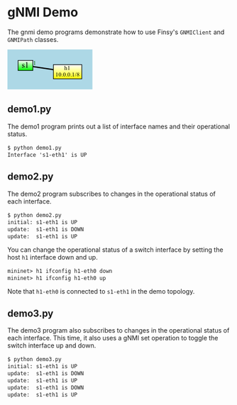 # gNMI Demo

The gnmi demo programs demonstrate how to use Finsy's `GNMIClient` and `GNMIPath` classes.

![Network Map](net/map.png)

## demo1.py

The demo1 program prints out a list of interface names and their operational status.

```
$ python demo1.py
Interface 's1-eth1' is UP
```

## demo2.py

The demo2 program subscribes to changes in the operational status of each interface.

```
$ python demo2.py 
initial: s1-eth1 is UP
update:  s1-eth1 is DOWN
update:  s1-eth1 is UP
```

You can change the operational status of a switch interface by setting the host `h1`
interface down and up.

```
mininet> h1 ifconfig h1-eth0 down
mininet> h1 ifconfig h1-eth0 up
```

Note that `h1-eth0` is connected to `s1-eth1` in the demo topology.

## demo3.py

The demo3 program also subscribes to changes in the operational status of each interface. 
This time, it also uses a gNMI set operation to toggle the switch interface up and down.

```
$ python demo3.py 
initial: s1-eth1 is UP
update:  s1-eth1 is DOWN
update:  s1-eth1 is UP
update:  s1-eth1 is DOWN
update:  s1-eth1 is UP
```
